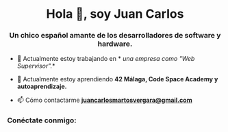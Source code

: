 <h1 align="center">Hola 👋, soy Juan Carlos</h1>
<h3 align="center">Un chico español amante de los desarrolladores de software y hardware.</h3>

- 🔭 Actualmente estoy trabajando en * *una empresa como "Web Supervisor".**

- 🌱 Actualmente estoy aprendiendo **42 Málaga, Code Space Academy y autoaprendizaje.**

- 📫 Cómo contactarme **juancarlosmartosvergara@gmail.com**

<h3 align= "izquierda">Conéctate conmigo:</h3>
<p align="izquierda">
</p>
